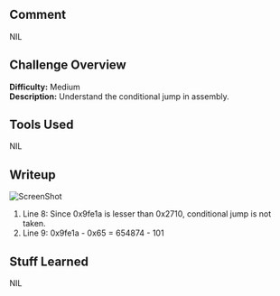 ## Comment  
NIL

## Challenge Overview  
**Difficulty:** Medium  
**Description:** Understand the conditional jump in assembly.  
## Tools Used  
NIL 

## Writeup  
![ScreenShot](https://imgur.com/mOPWEB6.png)
1. Line 8: Since 0x9fe1a is lesser than 0x2710, conditional jump is not taken.
2. Line 9: 0x9fe1a - 0x65 = 654874 - 101

## Stuff Learned
NIL
